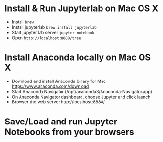 # Install & Run Jupyterlab on Mac OS X 

- Install `brew`
- Install jupyterlab `brew install jupyterlab`
- Start jupyter lab server `jupyter notebook`
- Open `http://localhost:8888/tree`

# Install Anaconda locally on Mac OS X 

- Download and install Anaconda binary for Mac https://www.anaconda.com/download
- Start Anaconda Navigator (/opt/anaconda3/Anaconda-Navigator.app)
- On Anaconda Navigator dashboard, choose Jupyter and click launch
- Browser the web server http://localhost:8888/

# Save/Load and run Jupyter Notebooks from your browsers
